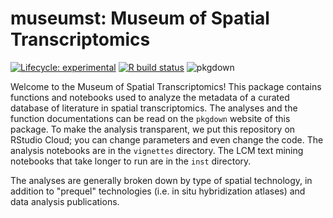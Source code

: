 # museumst: Museum of Spatial Transcriptomics

<!-- badges: start -->
[![Lifecycle: experimental](https://img.shields.io/badge/lifecycle-experimental-orange.svg)](https://www.tidyverse.org/lifecycle/#experimental)
[![R build status](https://github.com/pachterlab/museumst/workflows/R-CMD-check/badge.svg)](https://github.com/pachterlab/museumst/actions)
![pkgdown](https://github.com/pachterlab/museumst/workflows/pkgdown/badge.svg)
<!-- badges: end -->

Welcome to the Museum of Spatial Transcriptomics! This package contains functions and notebooks used to analyze the metadata of a curated database of literature in spatial transcriptomics. The analyses and the function documentations can be read on the `pkgdown` website of this package. To make the analysis transparent, we put this repository on RStudio Cloud; you can change parameters and even change the code. The analysis notebooks are in the `vignettes` directory. The LCM text mining notebooks that take longer to run are in the `inst` directory.

The analyses are generally broken down by type of spatial technology, in addition to "prequel" technologies (i.e. in situ hybridization atlases) and data analysis publications.
